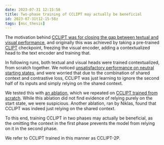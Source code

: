 ```yaml
---
date: 2023-07-31 12:15:58
title: Two-phase training of CCLIPT may actually be beneficial
id: 2023-07-31t12-15-58z
tags: [msc_thesis]
---
```


The motivation behind
[CCLIPT was for closing the gap between textual and visual performance](./2023-07-11t11-38-00z.md),
and originally this was achieved by taking a pre-trained
[CLIPT](./2023-07-10t16-36-37z.md) checkpoint, freezing the visual encoder,
adding a contextualized head to the text encoder and training that.

In following runs, both textual and visual heads were trained contextualized,
from scratch together. We noticed
[unsatisfactory performance on neutral starting states](./2023-07-11t12-12-49z.md),
and were worried that due to the combination of shared context and contrastive
loss, CCLIPT was just learning to ignore the second half of its inputs and
simply relying on the shared context.

We tested this with [an ablation](./2023-07-11t12-32-21z.md), which we repeated
on [CCLIPT trained from scratch](./2023-07-12t13-29-12z.md). While this ablation
did not find evidence of relying purely on the start state, we were suspicious.
Another ablation, ran by Niklas, found that CCLIPT was indeed just relying on
the shared context.

To this end, training CCLIPT in two phases may actually be beneficial, as the
omitting the context in the first phase prevents the model from relying on it in
the second phase.

We refer to CCLIPT trained in this manner as CCLIPT-2P.
